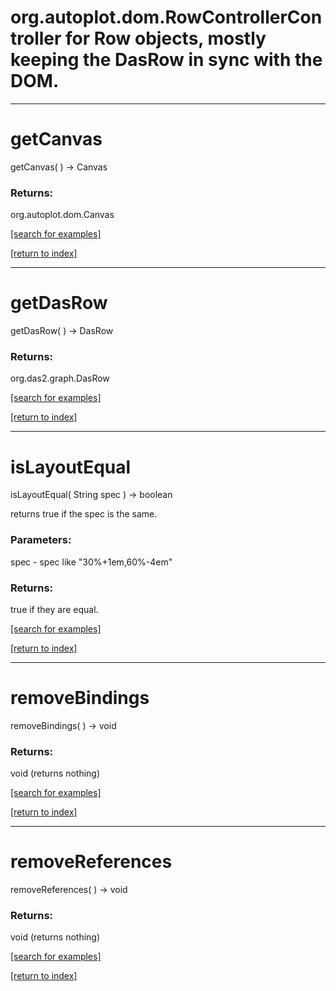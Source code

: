 # org.autoplot.dom.RowControllerController for Row objects, mostly keeping the DasRow in sync with the DOM.
***
<a name="getCanvas"></a>
# getCanvas
getCanvas(  ) &rarr; Canvas



### Returns:
org.autoplot.dom.Canvas


<a href="https://github.com/autoplot/dev/search?q=getCanvas&unscoped_q=getCanvas">[search for examples]</a>

<a href="https://github.com/autoplot/documentation/blob/master/javadoc/index-all.md">[return to index]</a>

***
<a name="getDasRow"></a>
# getDasRow
getDasRow(  ) &rarr; DasRow



### Returns:
org.das2.graph.DasRow


<a href="https://github.com/autoplot/dev/search?q=getDasRow&unscoped_q=getDasRow">[search for examples]</a>

<a href="https://github.com/autoplot/documentation/blob/master/javadoc/index-all.md">[return to index]</a>

***
<a name="isLayoutEqual"></a>
# isLayoutEqual
isLayoutEqual( String spec ) &rarr; boolean

returns true if the spec is the same.

### Parameters:
spec - spec like "30%+1em,60%-4em"

### Returns:
true if they are equal.

<a href="https://github.com/autoplot/dev/search?q=isLayoutEqual&unscoped_q=isLayoutEqual">[search for examples]</a>

<a href="https://github.com/autoplot/documentation/blob/master/javadoc/index-all.md">[return to index]</a>

***
<a name="removeBindings"></a>
# removeBindings
removeBindings(  ) &rarr; void



### Returns:
void (returns nothing)


<a href="https://github.com/autoplot/dev/search?q=removeBindings&unscoped_q=removeBindings">[search for examples]</a>

<a href="https://github.com/autoplot/documentation/blob/master/javadoc/index-all.md">[return to index]</a>

***
<a name="removeReferences"></a>
# removeReferences
removeReferences(  ) &rarr; void



### Returns:
void (returns nothing)


<a href="https://github.com/autoplot/dev/search?q=removeReferences&unscoped_q=removeReferences">[search for examples]</a>

<a href="https://github.com/autoplot/documentation/blob/master/javadoc/index-all.md">[return to index]</a>

